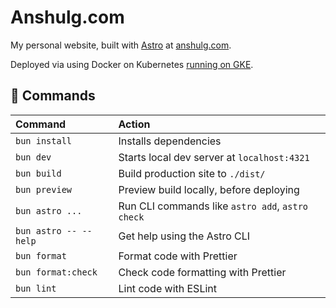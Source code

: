 # Anshulg.com

My personal website, built with [Astro](https://astro.build) at [anshulg.com](https://anshulg.com).

Deployed via using Docker on
Kubernetes [running on GKE](https://github.com/ansg191-lab/anshulg-cluster/tree/main/k8s/home).

## 🧞 Commands

| Command               | Action                                           |
| :-------------------- | :----------------------------------------------- |
| `bun install`         | Installs dependencies                            |
| `bun dev`             | Starts local dev server at `localhost:4321`      |
| `bun build`           | Build production site to `./dist/`               |
| `bun preview`         | Preview build locally, before deploying          |
| `bun astro ...`       | Run CLI commands like `astro add`, `astro check` |
| `bun astro -- --help` | Get help using the Astro CLI                     |
| `bun format`          | Format code with Prettier                        |
| `bun format:check`    | Check code formatting with Prettier              |
| `bun lint`            | Lint code with ESLint                            |
